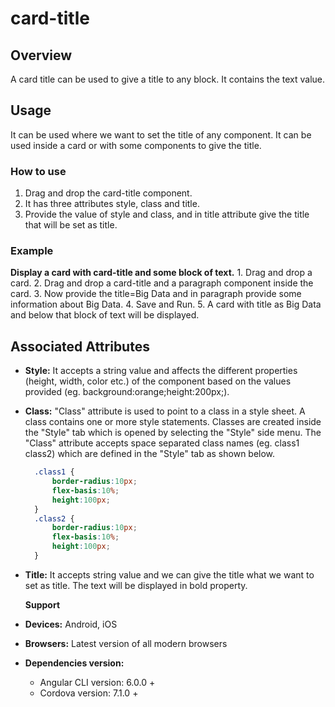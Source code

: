# card-title

## Overview

A card title can be used to give a title to any block. It contains the text value.

## Usage

It can be used where we want to set the title of any component. It can be used inside a card or with some components to give the title.

### How to use

1. Drag and drop the card-title component.
2. It has three attributes style, class and title.
3. Provide the value of style and class, and in title attribute give the title that will be set as title.

### Example

**Display a card with card-title and some block of text.** 1. Drag and drop a card. 2. Drag and drop a card-title and a paragraph component inside the card. 3. Now provide the title=Big Data and in paragraph provide some information about Big Data. 4. Save and Run. 5. A card with title as Big Data and below that block of text will be displayed.

## Associated Attributes

* **Style:** It accepts a string value and affects the different properties \(height, width, color etc.\) of the component based on the values provided \(eg. background:orange;height:200px;\).
* **Class:** "Class" attribute is used to point to a class in a style sheet. A class contains one or more style statements. Classes are created inside the "Style" tab which is opened by selecting the "Style" side menu. The "Class" attribute accepts space separated class names \(eg. class1 class2\) which are defined in the "Style" tab as shown below.

  ```css
    .class1 {
        border-radius:10px;
        flex-basis:10%;
        height:100px;
    }
    .class2 {
        border-radius:10px;
        flex-basis:10%;
        height:100px;
    }
  ```

* **Title:** It accepts string value and we can give the title what we want to set as title. The text will be displayed in bold property. 

  **Support**

* **Devices:** Android, iOS
* **Browsers:**  Latest version of all modern browsers
* **Dependencies version:** 
  * Angular CLI version: 6.0.0 + 
  * Cordova version: 7.1.0 + 


